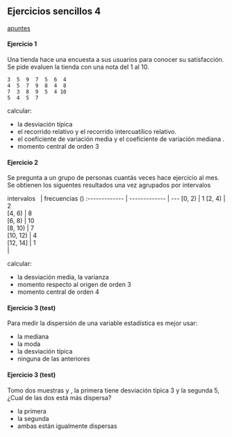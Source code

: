 ## Ejercicios sencillos 4

[apuntes](https://drive.google.com/open?id=13bNDS6c3sN3wVr0YrYo2i_Sy7xHwCHhu)

#### Ejercicio 1
Una tienda hace una encuesta a sus usuarios para conocer su satisfacción. Se pide evaluen la tienda con una nota del 1 al 10.
```
3  5  9  7  5  6  4
4  5  7  9  8  4  8
7  3  8  9  5  4 10
5  4  5  7
```


calcular:
- la desviación típica
- el recorrido relativo y el recorrido intercuatílico relativo.
- el coeficiente de variación media y el coeficiente de variación mediana .
- momento central de orden 3



#### Ejercicio 2
Se pregunta a un grupo de personas cuantás veces hace ejercicio al mes. Se obtienen los siguentes resultados una vez agrupados por intervalos

intervalos &nbsp;&nbsp;| frecuencias (<span v-katex="'n_i'"></span>) 
:------------- | ------------- | ---
[0, 2) | 1 
[2, 4) | 2       
[4, 6) | 8      
[6, 8) | 10       
[8, 10) | 7       
[10, 12) | 4        
[12, 14] | 1       
|

calcular:
- la desviación media, la varianza
- momento respecto al origen de orden 3
- momento central de orden 4


#### Ejercicio 3 (test)
Para medir la dispersión de una variable estadística es mejor usar:
- la mediana
- la moda
- la desviación típica
- ninguna de las anteriores

#### Ejercicio 3 (test)
Tomo dos muestras <span v-katex="'(x_i)'"></span> y <span v-katex="'(y_i)'"></span>, la primera tiene desviación típica 3 y la 
segunda 5, ¿Cual de las dos está más dispersa?
- la primera <span v-katex="'(x_i)'"></span>
- la segunda  <span v-katex="'(y_i)'"></span>
- ambas están igualmente dispersas


<!--
id: ejercicios_estadistica_20191017
tags: estadistica, teaching, ejercicios
title: Ejercicios sencillos 2019-10-17
date: 17/10/2019
-->

<!--
 x <- c(3,  5,  9,  7,  5,  6,  4,  4,  5,  7,  9,  8,  4,  8,  7,  3,  8,  9,  5,  4, 10,  5,  4,  5,  7)
> table(binnedSamples)
binnedSamples
  (1,5]  (5,10] (10,15] (15,20] (20,25] (25,30] 
      9      12       2       0       0       0 
> summary(x)
   Min. 1st Qu.  Median    Mean 3rd Qu.    Max. 
   3.00    4.00    5.00    6.04    8.00   10.00 
> x = rnorm(n=26, m=7, sd=3)
> x <- round(abs(x), digits=0)
> x
 [1]  5 10  8  4  5  8 10  2 10 11 12  9  1  7  8  7  9  9  7  8 11  8  8 11  2  6
> x <- c(3,  5,  9,  7,  5,  6,  4,  4,  5,  7,  9,  8,  4,  8,  7,  3,  8,  9,  5,  4, 10,  5,  4,  5,  7)
> median(x)
[1] 5
> sd(x)
[1] 2.071232
> 7/6.04
[1] 1.15894
> 4/5
[1] 0.8
-->
